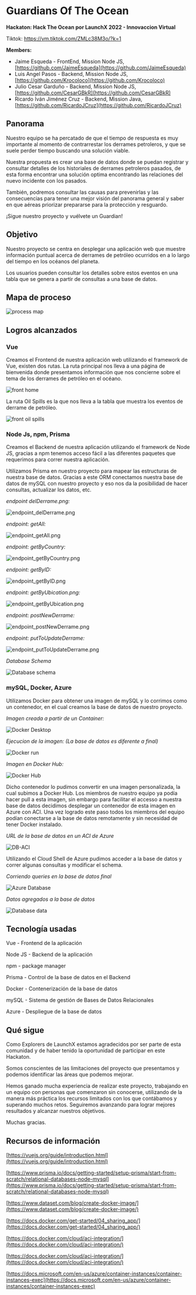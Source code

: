 # Guardians Of The Ocean

**Hackaton: Hack The Ocean
por LaunchX 2022 - Innovaccion Virtual**

Tiktok: https://vm.tiktok.com/ZMLc38M3o/?k=1

**Members:**

- Jaime Esqueda - FrontEnd, Mission Node JS, [https://github.com/JaimeEsqueda](https://github.com/JaimeEsqueda)
- Luis Angel Pasos - Backend, Mission Node JS, [https://github.com/Krocoloco](https://github.com/Krocoloco)
- Julio Cesar Garduño - Backend, Mission Node JS, [https://github.com/CesarGBkR](https://github.com/CesarGBkR)
- Ricardo Iván Jiménez Cruz - Backend, Mission Java, [https://github.com/RicardoJCruz](https://github.com/RicardoJCruz)

## Panorama

Nuestro equipo se ha percatado de que el tiempo de respuesta es muy importante al momento de contrarrestar los derrames petroleros, y que se suele perder tiempo buscando una solución viable.

Nuestra propuesta es crear una base de datos donde se puedan registrar y consultar detalles de los historiales de derrames petroleros pasados, de esta forma encontrar una solución optima encontrando las relaciones del nuevo incidente con los pasados.

También, podremos consultar las causas para prevenirlas y las consecuencias para tener una mejor visión del panorama general y saber en que aéreas priorizar prepararse para la protección y resguardo.

¡Sigue nuestro proyecto y vuélvete un Guardian!

## Objetivo

Nuestro proyecto se centra en desplegar una aplicación web que muestre información puntual acerca de derrames de petróleo ocurridos en a lo largo del tiempo en los océanos del planeta.

Los usuarios pueden consultar los detalles sobre estos eventos en una tabla que se genera a partir de consultas a una base de datos.

## Mapa de proceso

![process map](./ImgToDocumentation/goto-processmap.png)

## Logros alcanzados

### Vue

Creamos el Frontend de nuestra aplicación web utilizando el framework de Vue, existen dos rutas. La ruta principal nos lleva a una página de bienvenida donde presentamos información que nos concierne sobre el tema de los derrames de petróleo en el océano.

![front home](./ImgToDocumentation/front/front-home.png)

La ruta Oil Spills es la que nos lleva a la tabla que muestra los eventos de derrame de petróleo.

![front oil spills](./ImgToDocumentation/front/front-oilspills.png)

### Node Js, npm, Prisma

Creamos el Backend de nuestra aplicación utilizando el framework de Node JS, gracias a npm tenemos acceso fácil a las diferentes paquetes que requerimos para correr nuestra aplicación.

Utilizamos Prisma en nuestro proyecto para mapear las estructuras de nuestra base de datos. Gracias a este ORM conectamos nuestra base de datos de mySQL con nuestro proyecto y eso nos da la posibilidad de hacer consultas, actualizar los datos, etc.

*endpoint delDerrame.png:*

![endpoint_delDerrame.png](./ImgToDocumentation/Endpoints/endpoint_delDerrame.png)

*endpoint: getAll:*

![endpoint_getAll.png](./ImgToDocumentation/Endpoints/endpoint_getAll.png)

*endpoint: getByCountry:*

![endpoint_getByCountry.png](./ImgToDocumentation/Endpoints/endpoint_getByCountry.png)

*endpoint: getByID:*

![endpoint_getByID.png](./ImgToDocumentation/Endpoints/endpoint_getByID.png)

*endpoint: getByUbication.png:*

![endpoint_getByUbication.png](./ImgToDocumentation/Endpoints/endpoint_getByUbication.png)

*endpoint: postNewDerrame:*

![endpoint_postNewDerrame.png](./ImgToDocumentation/Endpoints/endpoint_postNewDerrame.png)

*endpoint: putToUpdateDerrame:*

![endpoint_putToUpdateDerrame.png](./ImgToDocumentation/Endpoints/endpoint_putToUpdateDerrame.png)

*Database Schema*

![Database schema](./ImgToDocumentation/database/db-format.png)

### mySQL, Docker, Azure

Utilizamos Docker para obtener una imagen de mySQL y lo corrimos como un contenedor, en el cual creamos la base de datos de nuestro proyecto.

*Imagen creada a partir de un Container:*

![Docker Desktop](./ImgToDocumentation/database/db-dockerdesktop.png)

*Ejecucion de la imagen: (La base de datos es diferente a final)*

![Docker run](./ImgToDocumentation/database/db-dockerrun.png)

*Imagen en Docker Hub:*

![Docker Hub](./ImgToDocumentation/database/db-dockerhub.png)

Dicho contenedor lo pudimos convertir en una imagen personalizada, la cual subimos a Docker Hub. Los miembros de nuestro equipo ya podía hacer pull a esta imagen, sin embargo para facilitar el accesso a nuestra base de datos decidimos desplegar un contenedor de esta imagen en Azure con ACI. Una vez logrado este paso todos los miembros del equipo podían conectarse a la base de datos remotamente y sin necesidad de tener Docker instalado.

*URL de la base de datos en un ACI de Azure*

![DB-ACI](./ImgToDocumentation/database/db-url.png)

Utilizando el Cloud Shell de Azure pudimos acceder a la base de datos y correr algunas consultas y modificar el schema.

*Corriendo queries en la base de datos final*

![Azure Database](./ImgToDocumentation/database/db-azureaci.png)

*Datos agregados a la base de datos*

![Database data](./ImgToDocumentation/database/dp-data.png)

## Tecnología usadas

Vue - Frontend de la aplicación

Node JS - Backend de la aplicación

npm - package manager

Prisma - Control de la base de datos en el Backend

Docker - Contenerización de la base de datos

mySQL - Sistema de gestión de Bases de Datos Relacionales

Azure - Despliegue de la base de datos

## Qué sigue

Como Explorers de LaunchX estamos agradecidos por ser parte de esta comunidad y de haber tenido la oportunidad de participar en este Hackaton.

Somos conscientes de las limitaciones del proyecto que presentamos y podemos identificar las áreas que podemos mejorar.

Hemos ganado mucha experiencia de realizar este proyecto, trabajando en un equipo con personas que comenzaron sin conocerse, utilizando de la manera más práctica los recursos limitados con los que contábamos y superando muchos retos. Seguiremos avanzando para lograr mejores resultados y alcanzar nuestros objetivos.

Muchas gracias.

## Recursos de información

[https://vuejs.org/guide/introduction.html](https://vuejs.org/guide/introduction.html)

[https://www.prisma.io/docs/getting-started/setup-prisma/start-from-scratch/relational-databases-node-mysql](https://www.prisma.io/docs/getting-started/setup-prisma/start-from-scratch/relational-databases-node-mysql)

[https://www.dataset.com/blog/create-docker-image/](https://www.dataset.com/blog/create-docker-image/)

[https://docs.docker.com/get-started/04_sharing_app/](https://docs.docker.com/get-started/04_sharing_app/)

[https://docs.docker.com/cloud/aci-integration/](https://docs.docker.com/cloud/aci-integration/)

[https://docs.docker.com/cloud/aci-integration/](https://docs.docker.com/cloud/aci-integration/)

[https://docs.microsoft.com/en-us/azure/container-instances/container-instances-exec](https://docs.microsoft.com/en-us/azure/container-instances/container-instances-exec)
